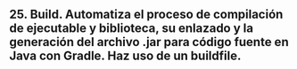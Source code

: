 ## 25. Build. Automatiza el proceso de compilación de ejecutable y biblioteca, su enlazado y la generación del archivo .jar para código fuente en Java con Gradle. Haz uso de un buildfile.
